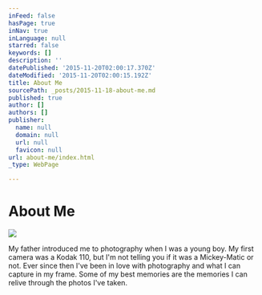 ```yaml
---
inFeed: false
hasPage: true
inNav: true
inLanguage: null
starred: false
keywords: []
description: ''
datePublished: '2015-11-20T02:00:17.370Z'
dateModified: '2015-11-20T02:00:15.192Z'
title: About Me
sourcePath: _posts/2015-11-18-about-me.md
published: true
author: []
authors: []
publisher:
  name: null
  domain: null
  url: null
  favicon: null
url: about-me/index.html
_type: WebPage

---
```

# About Me
![](https://the-grid-user-content.s3-us-west-2.amazonaws.com/7d22d471-d57c-4d86-b35a-9b7d8109567a.jpg)

My father introduced me to photography when I was a young boy. My first camera was a Kodak 110, but I'm not telling you if it was a Mickey-Matic or not. Ever since then I've been in love with photography and what I can capture in my frame. Some of my best memories are the memories I can relive through the photos I've taken.